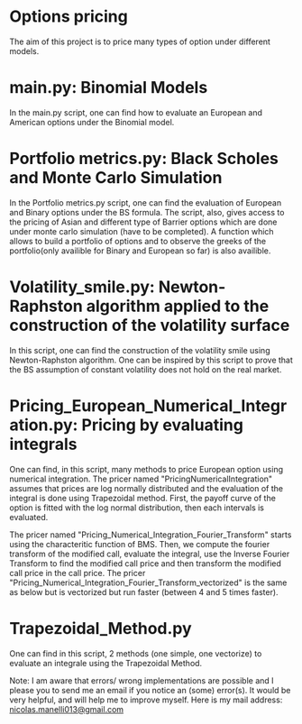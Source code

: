 # Options pricing
The aim of this project is to price many types of option under different models. 

# main.py: Binomial Models
In the main.py script, one can find how to evaluate an European and American options under the Binomial model.

# Portfolio metrics.py: Black Scholes and Monte Carlo Simulation
In the Portfolio metrics.py script, one can find the evaluation of European and Binary options under the BS formula.
The script, also, gives access to the pricing of Asian and different type of Barrier options which are done under monte carlo simulation (have to be completed).
A function which allows to build a portfolio of options and to observe the greeks of the portfolio(only availible for Binary and European so far) is also availible.

# Volatility_smile.py: Newton-Raphston algorithm applied to the construction of the volatility surface
In this script, one can find the construction of the volatility smile using Newton-Raphston algorithm. One can be inspired by this script to prove that the BS assumption of constant volatility does not hold on the real market.

# Pricing_European_Numerical_Integration.py: Pricing by evaluating integrals

One can find, in this script, many methods to price European option using numerical integration. 
The pricer named "PricingNumericalIntegration" assumes that prices are log normally distributed and the evaluation of the integral is done using Trapezoidal method. First, the payoff curve of the option is fitted with the log normal distribution, then each intervals is evaluated. 

The pricer named "Pricing_Numerical_Integration_Fourier_Transform" starts using the characteritic function of BMS. Then, we compute the fourier transform of the modified call, evaluate the integral, use the Inverse Fourier Transform to find the modified call price and then transform the modified call price in the call price. 
The pricer "Pricing_Numerical_Integration_Fourier_Transform_vectorized" is the same as below but is vectorized but run faster (between 4 and 5 times faster).  

# Trapezoidal_Method.py
One can find in this script, 2 methods (one simple, one vectorize) to evaluate an integrale using the Trapezoidal Method.

Note: I am aware that errors/ wrong implementations are possible and I please you to send me an email if you notice an (some) error(s). It would be very helpful, and will help me to improve myself. 
Here is my mail address: nicolas.manelli013@gmail.com
